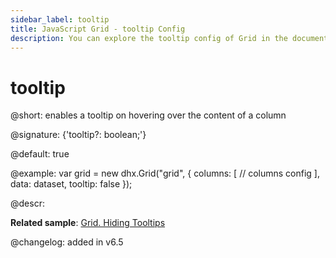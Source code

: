 ```yaml
---
sidebar_label: tooltip
title: JavaScript Grid - tooltip Config 
description: You can explore the tooltip config of Grid in the documentation of the DHTMLX JavaScript UI library. Browse developer guides and API reference, try out code examples and live demos, and download a free 30-day evaluation version of DHTMLX Suite 7.
---
```


# tooltip

@short: enables a tooltip on hovering over the content of a column

@signature: {'tooltip?: boolean;'}

@default: true

@example:
var grid = new dhx.Grid("grid", {
	columns: [
		// columns config
	],
	data: dataset,
	tooltip: false
});

@descr:

**Related sample**: [Grid. Hiding Tooltips](https://snippet.dhtmlx.com/mq4t3t3w)

@changelog: added in v6.5

[comment]: # (@related: grid/initialization.md#initialize-grid grid/configuration.md#tooltip)
